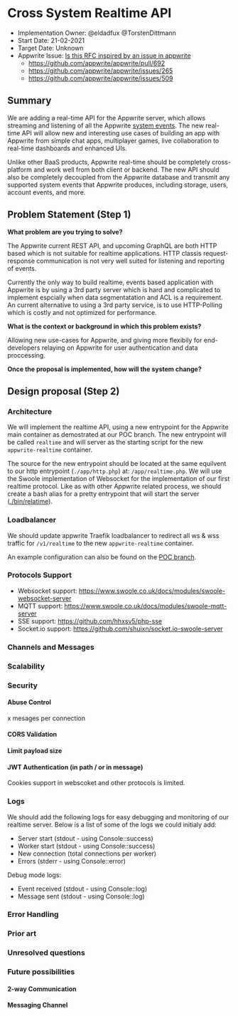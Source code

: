 # Cross System Realtime API <!-- What do you want to call your `awesome_feature`? -->

- Implementation Owner: @eldadfux @TorstenDittmann
- Start Date: 21-02-2021
- Target Date: Unknown
- Appwrite Issue:
  [Is this RFC inspired by an issue in appwrite](https://github.com/appwrite/appwrite/issues/)
  - https://github.com/appwrite/appwrite/pull/692
  - https://github.com/appwrite/appwrite/issues/265
  - https://github.com/appwrite/appwrite/issues/509

## Summary

[summary]: #summary

<!-- Brief explanation of the proposed contribution. Write your answer below. -->
We are adding a real-time API for the Appwrite server, which allows streaming and listening of all the Appwrite [system events](https://appwrite.io/docs/webhooks#events). The new real-time API will allow new and interesting use cases of building an app with Appwrite from simple chat apps, multiplayer games, live collaboration to real-time dashboards and enhanced UIs.

Unlike other BaaS products, Appwrite real-time should be completely cross-platform and work well from both client or backend. The new API should also be completely decoupled from the Appwrite database and transmit any supported system events that Appwrite produces, including storage, users, account events, and more.

## Problem Statement (Step 1)

[problem-statement]: #problem-statement

**What problem are you trying to solve?**

<!-- Write your answer below. -->

The Appwrite current REST API, and upcoming GraphQL are both HTTP based which is not suitable for realtime applications. HTTP classis request-response communication is not very well suited for listening and reporting of events.

Currently the only way to build realtime, events based application with Appwrite is by using a 3rd party server which is hard and complicated to implement espcially when data segmentatation and ACL is a requirement. An current alternative to using a 3rd party service, is to use HTTP-Polling which is costly and not optimized for performance.

**What is the context or background in which this problem exists?**

<!-- Write your answer below. -->

Allowing new use-cases for Appwrite, and giving more flexibily for end-developers relaying on Appwrite for user authentication and data proccessing.

**Once the proposal is implemented, how will the system change?**

<!-- Write your answer below. -->

<!-- Please avoid discussing your proposed solution. -->

## Design proposal (Step 2)

[design-proposal]: #design-proposal

<!--
This is the technical portion of the RFC. Explain the design in sufficient detail keeping in mind the following:

- Its interaction with other parts of the system is clear
- It is reasonably clear how the contribution would be implemented
- Dependencies on libraries, tools, projects or work that isn't yet complete
- New API routes that need to be created or modifications to the existing routes (if needed)
- Any breaking changes and ways in which we can ensure backward compatibility.
- Use Cases
- Goals
- Deliverables
- Changes to documentation
- Ways to scale the solution

Ensure that you include examples, code-snippets etc. to allow the community to understand the proposed solution. **It would be best if the examples use naming conventions that you intend to use during the actual implementation so that changes can be suggested early on during the development.**

Write your answer below.

-->
### Architecture

We will implement the realtime API, using a new entrypoint for the Appwrite main container as demostrated at our POC branch. The new entrypoint will be called `realtime` and will server as the starting script for the new `appwrite-realtime` container.

The source for the new entrypoint should be located at the same equilvent to our http entrypoint (`./app/http.php`) at: `/app/realtime.php`. We will use the Swoole implementation of Websocket for the implementation of our first realtime protocol. Like as with other Appwrite related process, we should create a bash alias for a pretty entrypoint that will start the server ([./bin/relatime](https://github.com/appwrite/appwrite/pull/692/files#diff-1fda6857c493bbcd53ac612bb2cc01763bdb2ce45fe3ab9973939ea433cf7e9f)).

### Loadbalancer

We should update appwrite Traefik loadbalancer to redirect all ws & wss traffic for `/v1/realtime` to the new `appwrite-realtime` container.

An example configuration can also be found on the [POC branch](https://github.com/appwrite/appwrite/blob/081943ce0350e319c9cce5d287b1bd6f59c5574b/docker-compose.yml#L10-L158).

### Protocols Support

- Websocket support: https://www.swoole.co.uk/docs/modules/swoole-websocket-server
- MQTT support: https://www.swoole.co.uk/docs/modules/swoole-mqtt-server
- SSE support: https://github.com/hhxsv5/php-sse
- Socket.io support: https://github.com/shuixn/socket.io-swoole-server

### Channels and Messages


### Scalability

### Security

#### Abuse Control

x mesages per connection

#### CORS Validation

#### Limit payload size

#### JWT Authentication (in path / or in message)

Cookies support in webscoket and other protocols is limited.

### Logs

We should add the following logs for easy debugging and monitoring of our realtime server. Below is a list of some of the logs we could initialy add:

- Server start (stdout - using Console::success)
- Worker start  (stdout - using Console::success)
- New connection (total connections per worker)
- Errors (stderr - using Console::error)

Debug mode logs:

- Event received (stdout - using Console::log)
- Message sent (stdout - using Console::log)

### Error Handling
### Prior art

[prior-art]: #prior-art

<!--

Discuss prior art, both the good and the bad, in relation to this proposal. A
few examples of what this can include are:

- Does this functionality exist in other software and what experience has their
  community had?
- For other teams: What lessons can we learn from what other communities have
  done here?
- Papers: Are there any published papers or great posts that discuss this? If
  you have some relevant papers to refer to, this can serve as a more detailed
  theoretical background.

This section is intended to encourage you as an author to think about the
lessons from other software, provide readers of your RFC with a fuller picture.
If there is no prior art, that is fine - your ideas are interesting to us
whether they are brand new or if it is an adaptation from other software.

Write your answer below.
-->

### Unresolved questions

[unresolved-questions]: #unresolved-questions

<!-- What parts of the design do you expect to resolve through the RFC process before this gets merged? -->

<!-- Write your answer below. -->

### Future possibilities

[future-possibilities]: #future-possibilities

#### 2-way Communication

#### Messaging Channel

<!-- This is also a good place to "dump ideas", if they are out of scope for the RFC you are writing but otherwise related. -->

<!-- Write your answer below. -->
